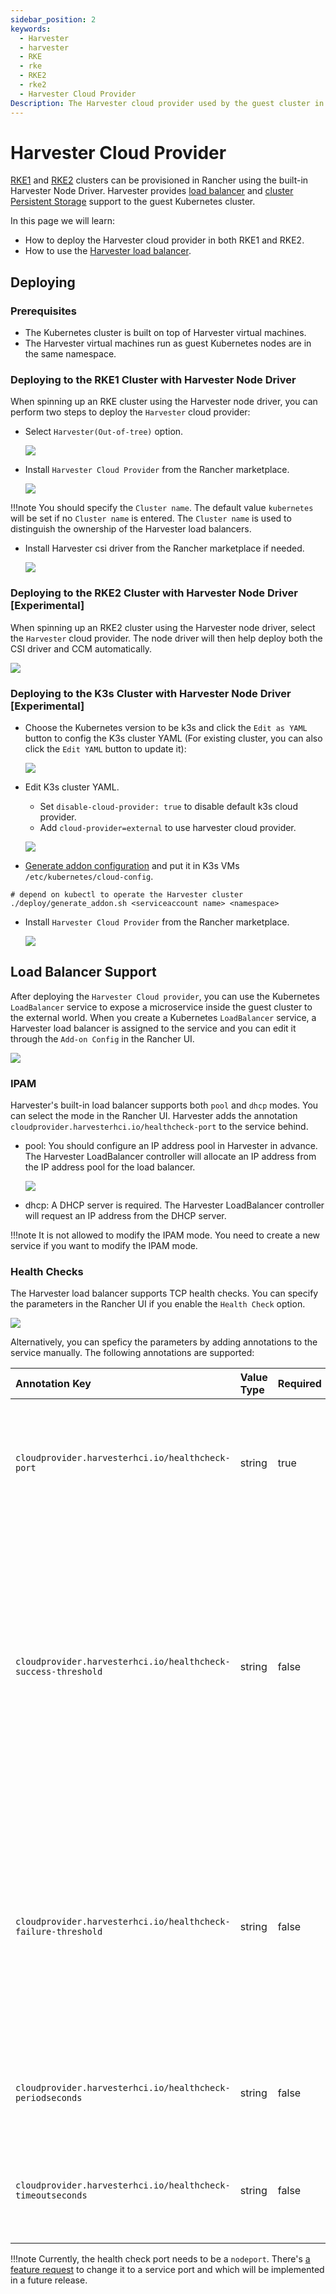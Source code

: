 ```yaml
---
sidebar_position: 2
keywords:
  - Harvester
  - harvester
  - RKE 
  - rke
  - RKE2
  - rke2
  - Harvester Cloud Provider
Description: The Harvester cloud provider used by the guest cluster in Harvester provides a CSI interface and cloud controller manager (CCM) which implements a built-in load balancer.
---
```

# Harvester Cloud Provider

[RKE1](./rke1-cluster.md) and [RKE2](./rke2-cluster.md) clusters can be provisioned in Rancher using the built-in Harvester Node Driver. Harvester provides [load balancer](./cloud-provider.md#load-balancer-support) and [cluster Persistent Storage](./csi-driver.md) support to the guest Kubernetes cluster.

In this page we will learn:

- How to deploy the Harvester cloud provider in both RKE1 and RKE2.
- How to use the [Harvester load balancer](./cloud-provider.md#load-balancer-support).

## Deploying

### Prerequisites
- The Kubernetes cluster is built on top of Harvester virtual machines.
- The Harvester virtual machines run as guest Kubernetes nodes are in the same namespace.

### Deploying to the RKE1 Cluster with Harvester Node Driver
When spinning up an RKE cluster using the Harvester node driver, you can perform two steps to deploy the `Harvester` cloud provider:

- Select `Harvester(Out-of-tree)` option.

    ![](assets/rke-cloud-provider.png)
  
- Install `Harvester Cloud Provider` from the Rancher marketplace.

    ![](assets/install-harvester-cloud-provider.png)
  
!!!note 
    You should specify the `Cluster name`. The default value `kubernetes` will be set if no `Cluster name` is entered. The `Cluster name` is used to distinguish the ownership of the Harvester load balancers. 

- Install Harvester csi driver from the Rancher marketplace if needed.

    ![](assets/install-harvester-csi-driver.png)
  
### Deploying to the RKE2 Cluster with Harvester Node Driver [Experimental]
When spinning up an RKE2 cluster using the Harvester node driver, select the `Harvester` cloud provider. The node driver will then help deploy both the CSI driver and CCM automatically.

  ![](assets/rke2-cloud-provider.png)

### Deploying to the K3s Cluster with Harvester Node Driver [Experimental]

- Choose the Kubernetes version to be k3s and click the `Edit as YAML` button to config the K3s cluster YAML (For existing cluster, you can also click the `Edit YAML` button to update it):

  ![](assets/edit-k3s-cluster-yaml.png)

- Edit K3s cluster YAML.
    - Set `disable-cloud-provider: true` to disable default k3s cloud provider.
    - Add `cloud-provider=external` to use harvester cloud provider.

  ![](assets/k3s-cluster-yaml-content-for-harvester-cloud-provider.png)

- [Generate addon configuration](https://github.com/harvester/cloud-provider-harvester/blob/master/deploy/generate_addon.sh) and put it in K3s VMs `/etc/kubernetes/cloud-config`.

```
# depend on kubectl to operate the Harvester cluster
./deploy/generate_addon.sh <serviceaccount name> <namespace>
```

- Install `Harvester Cloud Provider` from the Rancher marketplace.

  ![](assets/install-harvester-cloud-provider-in-k3s.png)

## Load Balancer Support
After deploying the `Harvester Cloud provider`, you can use the Kubernetes `LoadBalancer` service to expose a microservice inside the guest cluster to the external world. When you create a Kubernetes `LoadBalancer` service, a Harvester load balancer is assigned to the service and you can edit it through the `Add-on Config` in the Rancher UI.

  ![](assets/lb-svc.png)

### IPAM
Harvester's built-in load balancer supports both `pool` and `dhcp` modes. You can select the mode in the Rancher UI. Harvester adds the annotation `cloudprovider.harvesterhci.io/healthcheck-port` to the service behind.

- pool: You should configure an IP address pool in Harvester in advance. The Harvester LoadBalancer controller will allocate an IP address from the IP address pool for the load balancer.
  
  ![](assets/vip-pool.png) 
  
- dhcp:  A DHCP server is required. The Harvester LoadBalancer controller will request an IP address from the DHCP server.

!!!note
    It is not allowed to modify the IPAM mode. You need to create a new service if you want to modify the IPAM mode.

### Health Checks
The Harvester load balancer supports TCP health checks. You can specify the parameters in the Rancher UI if you enable the `Health Check` option.

  ![](assets/health-check.png)

Alternatively, you can speficy the parameters by adding annotations to the service manually. The following annotations are supported:

| Annotation Key | Value Type | Required | Description |
|:---|:---|:---|:---|
| `cloudprovider.harvesterhci.io/healthcheck-port` | string | true | Specifies the port. The prober will access the address composed of the backend server IP and the port.
| `cloudprovider.harvesterhci.io/healthcheck-success-threshold` | string | false | Specifies the health check success threshold. The default value is 1. The backend server will start forwarding traffic if the number of times the prober continuously detects an address successfully reaches the threshold.
| `cloudprovider.harvesterhci.io/healthcheck-failure-threshold` | string | false | Specifies the health check failure threshold. The default value is 3. The backend server will stop forwarding traffic if the number of health check failures reaches the threshold.
| `cloudprovider.harvesterhci.io/healthcheck-periodseconds` | string | false |  Specifies the health check period. The default value is 5 seconds.
| `cloudprovider.harvesterhci.io/healthcheck-timeoutseconds` | string | false | Specifies the timeout of every health check. The default value is 3 seconds.

!!!note
    Currently, the health check port needs to be a `nodeport`. There's [a feature request](https://github.com/harvester/harvester/issues/1697) to change it to a service port and which will be implemented in a future release.
    